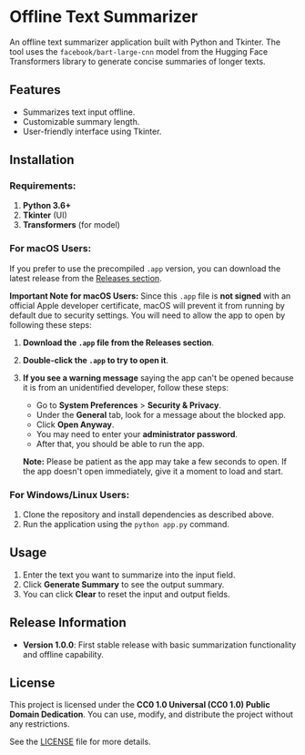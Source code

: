 # Offline Text Summarizer

An offline text summarizer application built with Python and Tkinter. The tool uses the `facebook/bart-large-cnn` model from the Hugging Face Transformers library to generate concise summaries of longer texts.

## Features
- Summarizes text input offline.
- Customizable summary length.
- User-friendly interface using Tkinter.

## Installation

### Requirements:
1. **Python 3.6+**
2. **Tkinter** (UI)
3. **Transformers** (for model)

### For macOS Users:
If you prefer to use the precompiled `.app` version, you can download the latest release from the [Releases section](https://github.com/yourusername/offline-text-summarizer/releases).

**Important Note for macOS Users:**
Since this `.app` file is **not signed** with an official Apple developer certificate, macOS will prevent it from running by default due to security settings. You will need to allow the app to open by following these steps:

1. **Download the `.app` file from the Releases section**.
2. **Double-click the `.app` to try to open it**.
3. **If you see a warning message** saying the app can't be opened because it is from an unidentified developer, follow these steps:
    - Go to **System Preferences** > **Security & Privacy**.
    - Under the **General** tab, look for a message about the blocked app.
    - Click **Open Anyway**.
    - You may need to enter your **administrator password**.
    - After that, you should be able to run the app.
   
   **Note:** Please be patient as the app may take a few seconds to open. If the app doesn't open immediately, give it a moment to load and start.

### For Windows/Linux Users:
1. Clone the repository and install dependencies as described above.
2. Run the application using the `python app.py` command.

## Usage
1. Enter the text you want to summarize into the input field.
2. Click **Generate Summary** to see the output summary.
3. You can click **Clear** to reset the input and output fields.

## Release Information
- **Version 1.0.0**: First stable release with basic summarization functionality and offline capability.

## License

This project is licensed under the **CC0 1.0 Universal (CC0 1.0) Public Domain Dedication**. You can use, modify, and distribute the project without any restrictions.

See the [LICENSE](LICENSE) file for more details.
